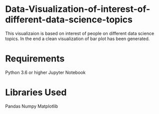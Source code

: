 # Data-Visualization-of-interest-of-different-data-science-topics
This visualizaion is based on interest of people on different data science topics. In the end a clean visualization of bar plot has been generated.

# Requirements
Python 3.6 or higher
Jupyter Notebook

# Libraries Used
Pandas
Numpy
Matplotlib
